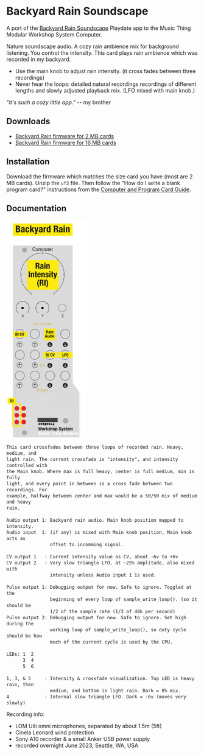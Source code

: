 
# Backyard Rain Soundscape

A port of the [Backyard Rain Soundscape](https://briandorsey.itch.io/backyard-rain-soundscape) Playdate app to the Music Thing Modular Workshop System Computer. 

Nature soundscape audio. A cozy rain ambience mix for background listening. You control the intensity. This card plays rain ambience which was recorded in my backyard. 

* Use the main knob to adjust rain intensity. (it cross fades between three recordings)
* Never hear the loops: detailed natural recordings recordings of different lengths and slowly adjusted playback mix. (LFO mixed with main knob.) 

*"It's such a cozy little app."* -- my brother

## Downloads

* [Backyard Rain firmware for 2 MB cards](https://github.com/briandorsey/mtmws_cards/releases/download/v0.2.0/backyard_rain_2M_0_2_0.uf2.zip)
* [Backyard Rain firmware for 16 MB cards](https://github.com/briandorsey/mtmws_cards/releases/download/v0.2.0/backyard_rain_16M_0_2_0.uf2.zip)

## Installation

Download the firmware which matches the size card you have (most are 2 MB cards). Unzip the `uf2` file. Then follow the "How do I write a blank program card?" instructions from the [Computer and Program Card Guide](https://www.musicthing.co.uk/Computer_Program_Cards/). 

## Documentation

<img src="BR_quickref.png" width="210px">

```text
This card crossfades between three loops of recorded rain. Heavy, medium, and
light rain. The current crossfade is "intensity", and intensity controlled with
the Main knob. Where max is full heavy, center is full medium, min is fully
light, and every point in between is a cross fade between two recordings. For
example, halfway between center and max would be a 50/50 mix of medium and heavy
rain.

Audio output 1: Backyard rain audio. Main knob position mapped to intensity.
Audio input  1: (if any) is mixed with Main knob position, Main knob acts as
                offset to incomming signal.

CV output 1   : Current intensity value as CV, about -6v to +6v
CV output 2   : Very slow triangle LFO, at ~25% amplitude, also mixed with
                intensity unless Audio input 1 is used.

Pulse output 1: Debugging output for now. Safe to ignore. Toggled at the
                beginning of every loop of sample_write_loop(). (so it should be
                1/2 of the sample rate (1/2 of 48k per second)
Pulse output 2: Debugging output for now. Safe to ignore. Set high during the
                working loop of sample_write_loop(), so duty cycle should be how
                much of the current cycle is used by the CPU.

LEDs: 1  2
      3  4
      5  6

1, 3, & 5     : Intensity & crossfade visualization. Top LED is heavy rain, then
                medium, and bottom is light rain. Dark = 0% mix. 
4             : Internal slow triangle LFO. Dark = -6v (moves very slowly)
```

Recording info:

* LOM Uši omni microphones, separated by about 1.5m (5ft)
* Cinela Leonard wind protection
* Sony A10 recorder & a small Anker USB power supply
* recorded overnight June 2023, Seattle, WA, USA

